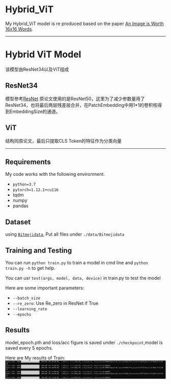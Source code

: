 # Hybrid_ViT

My Hybrid_ViT model is re produced based on the paper [An Image is Worth 16x16 Words](https://arxiv.org/abs/2010.11929).

---

# Hybrid ViT Model

该模型由ResNet34以及ViT组成

## ResNet34

模型参考[ResNet](./utils/ResidualNet.py)
原论文使用的是ResNet50，这里为了减少参数量用了ResNet34，也将最后两层残差层合并，在PatchEmbedding中用1*1的卷积核得到EmbeddingSize的通道。

## ViT

结构同原论文，最后只提取CLS Token的特征作为分类向量

---

## Requirements

My code works with the following environment.
* `python=3.7`
* `pytorch=1.12.1+cu116`
* tqdm
* numpy
* pandas

## Dataset

using [`Bitmojidata`](https://drive.google.com/file/d/1atMwmdOJe_fqG8Tyg5eqxZ-iDyPxDJOR/view?usp=sharing), Put all files under `./data/Bitmojidata`

## Training and Testing

You can run `python train.py` to train a model in cmd line and `python train.py -h` to get help.

You can usr `test(args, model, data, device)` in train.py to test the model

Here are some important parameters:

* `--batch_size`
* `--re_zero`: Use Re_zero in ResNet if True
* `--learning_rate`
* `--epochs`

## Results

model_epoch.pth and loss/acc figure is saved under `./checkpoint`,model is saved every 5 epochs.

Here are My results of Train:
![TrainPic](pic/train.png)